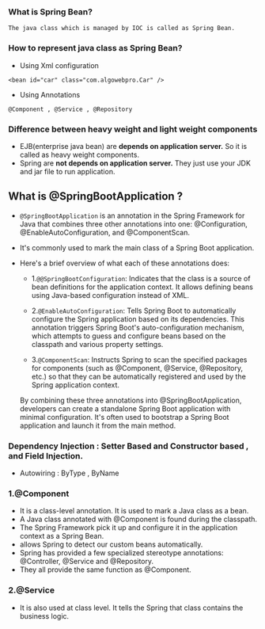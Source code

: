 ### What is Spring Bean?
    The java class which is managed by IOC is called as Spring Bean.

### How to represent java class as Spring Bean?
- Using Xml configuration
```
<bean id="car" class="com.algowebpro.Car" />
```
- Using Annotations
```
@Component , @Service , @Repository
```

### Difference between heavy weight and light weight components

- EJB(enterprise java bean) are **depends on application server.** So it is called as heavy weight components.
- Spring are **not depends on application server.** They just use your JDK and jar file to run application.


## What is @SpringBootApplication ?

- `@SpringBootApplication` is an annotation in the Spring Framework for Java that combines three other annotations into one: 
        @Configuration, @EnableAutoConfiguration, and @ComponentScan.

- It's commonly used to mark the main class of a Spring Boot application.

- Here's a brief overview of what each of these annotations does:

    - 1.`@@SpringBootConfiguration`: Indicates that the class is a source of bean definitions for the application context. It allows defining beans using Java-based configuration instead of XML.

    - 2.`@EnableAutoConfiguration`: Tells Spring Boot to automatically configure the Spring application based on its dependencies. This annotation triggers Spring Boot's auto-configuration mechanism, which attempts to guess and configure beans based on the classpath and various property settings.

    - 3.`@ComponentScan`: Instructs Spring to scan the specified packages for components (such as @Component, @Service, @Repository, etc.) so that they can be automatically registered and used by the Spring application context.

    By combining these three annotations into @SpringBootApplication, developers can create a standalone Spring Boot application with minimal configuration. It's often used to bootstrap a Spring Boot application and launch it from the main method.


### Dependency Injection : Setter Based and Constructor based , and Field Injection.
- Autowiring : ByType , ByName


### 1.@Component
- It is a class-level annotation. It is used to mark a Java class as a bean.
- A Java class annotated with @Component is found during the classpath.
- The Spring Framework pick it up and configure it in the application
context as a Spring Bean.
- allows Spring to detect our custom beans automatically.
- Spring has provided a few specialized stereotype annotations: @Controller, @Service and @Repository.
- They all provide the same function as @Component.

### 2.@Service
- It is also used at class level. It tells the Spring that class contains the business logic.